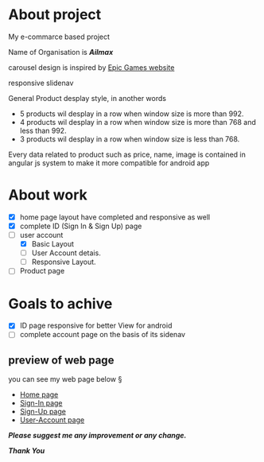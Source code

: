 # About project

My e-commarce based project

Name of Organisation is ***Ailmax***

carousel design is inspired by [Epic Games website](https://www.epicgames.com/store/en-US/)

responsive slidenav

General Product desplay style, in another words 
- 5 products wil desplay in a row when window size is more than 992.
- 4 products wil desplay in a row when window size is more than 768 and less than 992.
- 3 products wil desplay in a row when window size is less than 768.

Every data related to product such as price, name, image is contained in angular js system to make it more compatible for android app

# About work

- [x] home page layout have completed and responsive as well
- [x] complete ID (Sign In & Sign Up) page
- [ ] user account
  - [x] Basic Layout
  - [ ] User Account detais.
  - [ ] Responsive Layout. 
- [ ] Product page

# Goals to achive
- [x] ID page responsive for better View for android
- [ ] complete account page on the basis of its sidenav

## preview of web page
you can see my web page below §
- [Home page](https://ayushmaanjain.github.io/e-commerce/)
- [Sign-In page](https://ayushmaanjain.github.io/e-commerce/ID.html?login)
- [Sign-Up page](https://ayushmaanjain.github.io/e-commerce/ID.html?register)
- [User-Account page](https://ayushmaanjain.github.io/e-commerce/account.html)

***Please suggest me any improvement or any change.***

***Thank You***
